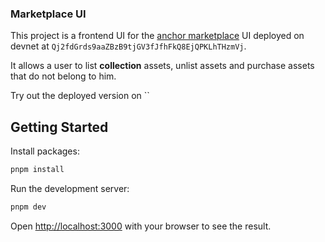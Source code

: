 ### Marketplace UI

This project is a frontend UI for the [anchor marketplace](https://github.com/ASCorreia/anchor-marketplace) UI deployed on devnet at `Qj2fdGrds9aaZBzB9tjGV3fJfhFkQ8EjQPKLhTHzmVj`.

It allows a user to list **collection** assets, unlist assets and purchase assets that do not belong to him.

Try out the deployed version on ``

## Getting Started

Install packages:

```bash
pnpm install
```

Run the development server:

```bash
pnpm dev
```

Open [http://localhost:3000](http://localhost:3000) with your browser to see the result.
